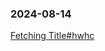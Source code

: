 ### 2024-08-14

[Fetching Title#hwhc](https://www.ft.com/content/b94ba6e6-9a51-4c08-9ae1-1df189e9f0e8)

